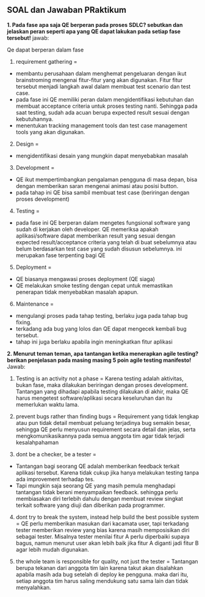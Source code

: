 ## SOAL dan Jawaban PRaktikum

**1. Pada fase apa saja QE berperan pada proses SDLC? sebutkan dan jelaskan peran seperti apa yang QE dapat lakukan pada setiap fase tersebut!**
jawab:

Qe dapat berperan dalam fase 
1. requirement gathering = 
* membantu perusahaan dalam menghemat pengeluaran dengan ikut brainstroming mengenai fitur-fitur yang akan digunakan. Fitur fitur tersebut menjadi langkah awal dalam membuat test scenario dan test case.
* pada fase ini QE memiliki peran dalam mengidentifikasi kebutuhan dan membuat acceptance criteria untuk proses testing nanti. Sehingga pada saat testing, sudah ada acuan berupa expected result sesuai dengan kebutuhannya.
* menentukan tracking management tools dan test case management tools yang akan digunakan.

2. Design = 
* mengidentifikasi desain yang mungkin dapat menyebabkan masalah

3. Development = 
* QE ikut mempertimbangkan pengalaman pengguna di masa depan, bisa dengan memberikan saran mengenai animasi atau posisi button.
* pada tahap ini QE bisa sambil membuat test case (beriringan dengan proses development)

4. Testing = 
* pada fase ini QE berperan dalam mengetes fungsional software yang sudah di kerjakan oleh developer. QE memeriksa apakah aplikasi/software dapat memberikan result yang sesuai dengan expected result/acceptance criteria yang telah di buat sebelumnya atau belum berdasarkan test case yang sudah disusun sebelumnya.
ini merupakan fase terpenting bagi QE

5. Deployment = 
* QE biasanya mengawasi proses deployment (QE siaga)
* QE melakukan smoke testing dengan cepat untuk memastikan penerapan tidak menyebabkan masalah apapun.

6. Maintenance =
* mengulangi proses pada tahap testing, berlaku juga pada tahap bug fixing.
* terkadang ada bug yang lolos dan QE dapat mengecek kembali bug tersebut.
* tahap ini juga berlaku apabila ingin meningkatkan fitur aplikasi


**2. Menurut teman teman, apa tantangan ketika menerapkan agile testing? berikan penjelasan pada masing masing 5 poin agile testing manifesto!**
Jawab:

1. Testing is an activity not a phase = Karena testing adalah aktivitas, bukan fase, maka dilakukan beriringan dengan proses development. Tantangan yang dihadapi apabila testing dilakukan di akhir, maka QE harus mengetest software/aplikasi secara keseluruhan dan itu memerlukan waktu lama.

2. prevent bugs rather than finding bugs = Requirement yang tidak lengkap atau pun tidak detail membuat peluang terjadinya bug semakin besar, sehingga QE perlu menyusun requirement secara detail dan jelas, serta mengkomunikasikannya pada semua anggota tim agar tidak terjadi kesalahpahaman


3. dont be a checker, be a tester = 
* Tantangan bagi seorang QE adalah memberikan feedback terkait aplikasi tersebut. Karena tidak cukup jika hanya melakukan testing tanpa ada improvement terhadap tes.  
* Tapi mungkin saja seorang QE yang masih pemula menghadapi tantangan tidak berani menyampaikan feedback. sehingga perlu membiasakan diri terlebih dahulu dengan membuat review singkat terkait software yang diuji dan diberikan pada programmer. 


4. dont try to break the system, instead help build the best possible system = QE  perlu memberikan masukan dari kacamata user, tapi terkadang tester memberikan review yang bias karena masih memposisikan diri sebagai tester. Misalnya tester menilai fitur A perlu diperbaiki supaya bagus, namun menurut user akan lebih baik jika fitur A diganti jadi fitur B agar lebih mudah digunakan.

5. the whole team is responsible for quality, not just the tester = Tantangan berupa tekanan dari anggota tim lain karena takut akan disalahkan apabila masih ada bug setelah di deploy ke pengguna. maka dari itu, setiap anggota tim harus saling mendukung satu sama lain dan tidak menyalahkan. 
